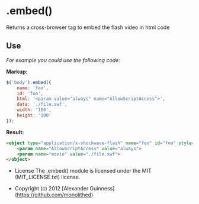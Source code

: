 # .embed()

Returns a cross-browser <object /> tag to embed the flash video in html code

## Use
*For example you could use the following code:*

**Markup:**

```javascript
$('body').embed({
	name: 'foo',
	id: 'foo',
	html: '<param value="always" name="AllowScriptAccess">',
	data: './file.swf',
	width: '100',
	height: '100'
});
```

**Result:**

```html
<object type="application/x-shockwave-flash" name="foo" id="foo" style="width: 100px; height: 100px;" data="./file.swf">
	<param name="AllowScriptAccess" value="always">
	<param name="movie" value="./file.swf">
</object>
```

* License
    The .embed() module is licensed under the MIT (MIT_LICENSE.txt) license.

* Copyright (c) 2012 [Alexander Guinness] (https://github.com/monolithed)
